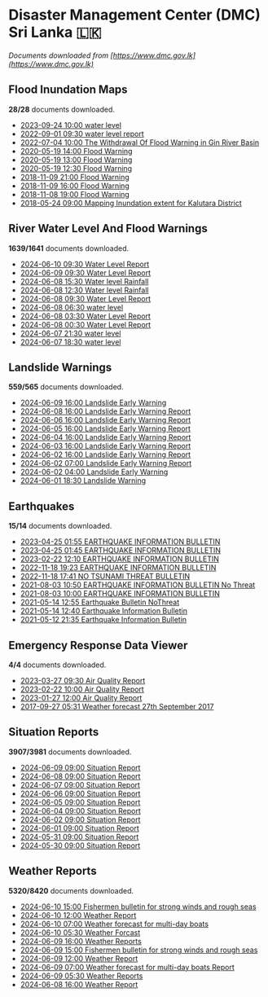 # Disaster Management Center (DMC) Sri Lanka :sri_lanka:

*Documents downloaded from [https://www.dmc.gov.lk](https://www.dmc.gov.lk)*

## Flood Inundation Maps

**28/28** documents downloaded.

* [2023-09-24 10:00 water level](data/flood-inundation-maps/20230924.1000.water-level.pdf)
* [2022-09-01 09:30 water level report](data/flood-inundation-maps/20220901.0930.water-level-report.pdf)
* [2022-07-04 10:00 The Withdrawal Of Flood Warning in Gin River Basin](data/flood-inundation-maps/20220704.1000.the-withdrawal-of-flood-warning-in-gin-river-basin.pdf)
* [2020-05-19 14:00 Flood Warning](data/flood-inundation-maps/20200519.1400.flood-warning.pdf)
* [2020-05-19 13:00 Flood Warning](data/flood-inundation-maps/20200519.1300.flood-warning.pdf)
* [2020-05-19 12:30 Flood Warning](data/flood-inundation-maps/20200519.1230.flood-warning.pdf)
* [2018-11-09 21:00 Flood Warning](data/flood-inundation-maps/20181109.2100.flood-warning.PDF)
* [2018-11-09 16:00 Flood Warning](data/flood-inundation-maps/20181109.1600.flood-warning.PDF)
* [2018-11-08 19:00 Flood Warning](data/flood-inundation-maps/20181108.1900.flood-warning.PDF)
* [2018-05-24 09:00 Mapping Inundation extent for Kalutara District](data/flood-inundation-maps/20180524.0900.mapping-inundation-extent-for-kalutara-district.pdf)

## River Water Level And Flood Warnings

**1639/1641** documents downloaded.

* [2024-06-10 09:30 Water Level Report](data/river-water-level-and-flood-warnings/20240610.0930.water-level-report.pdf)
* [2024-06-09 09:30 Water Level Report](data/river-water-level-and-flood-warnings/20240609.0930.water-level-report.pdf)
* [2024-06-08 15:30 Water level  Rainfall](data/river-water-level-and-flood-warnings/20240608.1530.water-level-rainfall.pdf)
* [2024-06-08 12:30 Water level  Rainfall](data/river-water-level-and-flood-warnings/20240608.1230.water-level-rainfall.pdf)
* [2024-06-08 09:30 Water Level Report](data/river-water-level-and-flood-warnings/20240608.0930.water-level-report.pdf)
* [2024-06-08 06:30 water level](data/river-water-level-and-flood-warnings/20240608.0630.water-level.pdf)
* [2024-06-08 03:30 Water Level Report](data/river-water-level-and-flood-warnings/20240608.0330.water-level-report.pdf)
* [2024-06-08 00:30 Water Level Report](data/river-water-level-and-flood-warnings/20240608.0030.water-level-report.pdf)
* [2024-06-07 21:30 water level](data/river-water-level-and-flood-warnings/20240607.2130.water-level.pdf)
* [2024-06-07 18:30 water level](data/river-water-level-and-flood-warnings/20240607.1830.water-level.pdf)

## Landslide Warnings

**559/565** documents downloaded.

* [2024-06-09 16:00 Landslide Early Warning](data/landslide-warnings/20240609.1600.landslide-early-warning.pdf)
* [2024-06-08 16:00 Landslide Early Warning Report](data/landslide-warnings/20240608.1600.landslide-early-warning-report.pdf)
* [2024-06-06 16:00 Landslide Early Warning Report](data/landslide-warnings/20240606.1600.landslide-early-warning-report.pdf)
* [2024-06-05 16:00 Landslide Early Warning Report](data/landslide-warnings/20240605.1600.landslide-early-warning-report.pdf)
* [2024-06-04 16:00 Landslide Early Warning Report](data/landslide-warnings/20240604.1600.landslide-early-warning-report.pdf)
* [2024-06-03 16:00 Landslide Early Warning Report](data/landslide-warnings/20240603.1600.landslide-early-warning-report.pdf)
* [2024-06-02 16:00 Landslide Early Warning Report](data/landslide-warnings/20240602.1600.landslide-early-warning-report.pdf)
* [2024-06-02 07:00 Landslide Early Warning Report](data/landslide-warnings/20240602.0700.landslide-early-warning-report.pdf)
* [2024-06-02 04:00 Landslide Early Warning](data/landslide-warnings/20240602.0400.landslide-early-warning.pdf)
* [2024-06-01 18:30 Landslide Warning](data/landslide-warnings/20240601.1830.landslide-warning.pdf)

## Earthquakes

**15/14** documents downloaded.

* [2023-04-25 01:55 EARTHQUAKE INFORMATION BULLETIN](data/earthquakes/20230425.0155.earthquake-information-bulletin.pdf)
* [2023-04-25 01:45 EARTHQUAKE INFORMATION BULLETIN](data/earthquakes/20230425.0145.earthquake-information-bulletin.pdf)
* [2023-02-22 12:10 EARTHQUAKE INFORMATION BULLETIN](data/earthquakes/20230222.1210.earthquake-information-bulletin.pdf)
* [2022-11-18 19:23 EARTHQUAKE INFORMATION BULLETIN](data/earthquakes/20221118.1923.earthquake-information-bulletin.pdf)
* [2022-11-18 17:41 NO TSUNAMI THREAT BULLETIN](data/earthquakes/20221118.1741.no-tsunami-threat-bulletin.pdf)
* [2021-08-03 10:50 EARTHQUAKE INFORMATION BULLETIN No Threat](data/earthquakes/20210803.1050.earthquake-information-bulletin-no-threat.pdf)
* [2021-08-03 10:00 EARTHQUAKE INFORMATION BULLETIN](data/earthquakes/20210803.1000.earthquake-information-bulletin.pdf)
* [2021-05-14 12:55 Earthquake Bulletin NoThreat](data/earthquakes/20210514.1255.earthquake-bulletin-nothreat.pdf)
* [2021-05-14 12:40 Earthquake Information Bulletin](data/earthquakes/20210514.1240.earthquake-information-bulletin.pdf)
* [2021-05-12 21:35 Earthquake Information Bulletin](data/earthquakes/20210512.2135.earthquake-information-bulletin.pdf)

## Emergency Response Data Viewer

**4/4** documents downloaded.

* [2023-03-27 09:30 Air Quality Report](data/emergency-response-data-viewer/20230327.0930.air-quality-report.pdf)
* [2023-02-22 10:00 Air Quality Report](data/emergency-response-data-viewer/20230222.1000.air-quality-report.pdf)
* [2023-01-27 12:00 Air Quality Report](data/emergency-response-data-viewer/20230127.1200.air-quality-report.pdf)
* [2017-09-27 05:31 Weather forecast 27th September 2017](data/emergency-response-data-viewer/20170927.0531.weather-forecast-27th-september-2017.pdf)

## Situation Reports

**3907/3981** documents downloaded.

* [2024-06-09 09:00 Situation Report](data/situation-reports/20240609.0900.situation-report.pdf)
* [2024-06-08 09:00 Situation Report](data/situation-reports/20240608.0900.situation-report.pdf)
* [2024-06-07 09:00 Situation Report](data/situation-reports/20240607.0900.situation-report.pdf)
* [2024-06-06 09:00 Situation Report](data/situation-reports/20240606.0900.situation-report.pdf)
* [2024-06-05 09:00 Situation Report](data/situation-reports/20240605.0900.situation-report.pdf)
* [2024-06-04 09:00 Situation Report](data/situation-reports/20240604.0900.situation-report.pdf)
* [2024-06-02 09:00 Situation Report](data/situation-reports/20240602.0900.situation-report.pdf)
* [2024-06-01 09:00 Situation Report](data/situation-reports/20240601.0900.situation-report.pdf)
* [2024-05-31 09:00 Situation Report](data/situation-reports/20240531.0900.situation-report.pdf)
* [2024-05-30 09:00 Situation Report](data/situation-reports/20240530.0900.situation-report.pdf)

## Weather Reports

**5320/8420** documents downloaded.

* [2024-06-10 15:00 Fishermen bulletin for strong winds and rough seas](data/weather-reports/20240610.1500.fishermen-bulletin-for-strong-winds-and-rough-seas.pdf)
* [2024-06-10 12:00 Weather Report](data/weather-reports/20240610.1200.weather-report.pdf)
* [2024-06-10 07:00 Weather forecast for multi-day boats](data/weather-reports/20240610.0700.weather-forecast-for-multiday-boats.pdf)
* [2024-06-10 05:30 Weather Forcast](data/weather-reports/20240610.0530.weather-forcast.pdf)
* [2024-06-09 16:00 Weather Reports](data/weather-reports/20240609.1600.weather-reports.pdf)
* [2024-06-09 15:00 Fishermen bulletin for strong winds and rough seas](data/weather-reports/20240609.1500.fishermen-bulletin-for-strong-winds-and-rough-seas.pdf)
* [2024-06-09 12:00 Weather Report](data/weather-reports/20240609.1200.weather-report.pdf)
* [2024-06-09 07:00 Weather forecast for multi-day boats Report](data/weather-reports/20240609.0700.weather-forecast-for-multiday-boats-report.pdf)
* [2024-06-09 05:30 Weather Reports](data/weather-reports/20240609.0530.weather-reports.pdf)
* [2024-06-08 16:00 Weather Report](data/weather-reports/20240608.1600.weather-report.pdf)
